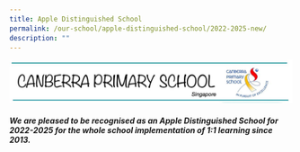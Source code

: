 ```yaml
---
title: Apple Distinguished School
permalink: /our-school/apple-distinguished-school/2022-2025-new/
description: ""
---
```

![](/images/photo_6163633195292145167_y.jpg)

<h5>We are pleased to be recognised as an Apple Distinguished School for 2022-2025 for the whole school implementation of 1:1 learning since 2013.</h5>